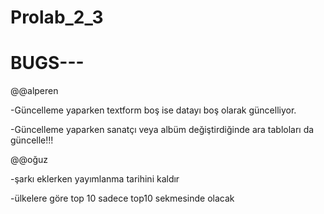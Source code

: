 # Prolab_2_3

# BUGS---


@@alperen

-Güncelleme yaparken textform boş ise datayı boş olarak güncelliyor.

-Güncelleme yaparken sanatçı veya albüm değiştirdiğinde ara tabloları da güncelle!!!


@@oğuz

-şarkı eklerken yayımlanma tarihini kaldır

-ülkelere göre top 10 sadece top10 sekmesinde olacak
